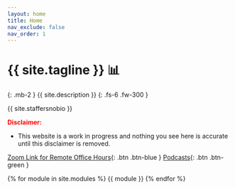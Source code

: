 ```yaml
---
layout: home
title: Home
nav_exclude: false
nav_order: 1
---
```


# {{ site.tagline }} 📊
{: .mb-2 }
{{ site.description }}
{: .fs-6 .fw-300 }

{{ site.staffersnobio }}

<b style='color: red'>Disclaimer:</b>
- This website is a work in progress and nothing you see here is accurate until this disclaimer is removed.

[Zoom Link for Remote Office Hours](https://ucsd.zoom.us/j/96971704832){: .btn .btn-blue } [Podcasts](https://podcast.ucsd.edu/default.aspx){: .btn .btn-green }

{% for module in site.modules %}
{{ module }}
{% endfor %}
